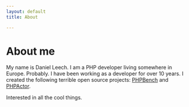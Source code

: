 ```yaml
---
layout: default
title: About

---
```

# About me

My name is Daniel Leech. I am a PHP developer living somewhere in Europe.
Probably. I have been working as a developer for over 10 years. I created the
following terrible open source projects:
[PHPBench](https://github.com/phpbench/phpbench) and
[PHPActor](https://github.com/phpactor/phpactor).

Interested in all the cool things.
